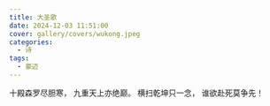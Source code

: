 ```yaml
---
title: 大圣歌
date: 2024-12-03 11:51:00
cover: gallery/covers/wukong.jpeg
categories:
  - 诗
tags:
  - 豪迈
---
```


十殿森罗尽胆寒，
九重天上亦绝巅。
横扫乾坤只一念，
谁欲赴死莫争先！
